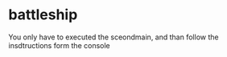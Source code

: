 # battleship
You only have to executed the sceondmain, and than follow the 
insdtructions form the console
